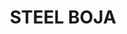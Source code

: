 ---
layout: product
title: "STEEL BOJA"
price: "300" 
desc: "Akrilna boja 17mL - Metalik"
img_path: "/assets/img/A.MIG-0191.webp"
brand: "AMMO"
available: false
special_offer: false
new: false
soon: false
cat: "020000"
subcat: "020100"
subsubcat: "020101"
sifra: "A.MIG-0191"
popular: false
spec: false
---